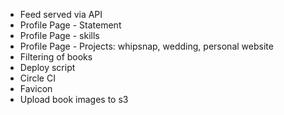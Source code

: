 - Feed served via API
- Profile Page - Statement
- Profile Page - skills
- Profile Page - Projects: whipsnap, wedding, personal website
- Filtering of books
- Deploy script
- Circle CI
- Favicon
- Upload book images to s3
